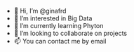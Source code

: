 - 👋 Hi, I’m @ginafrd
- 👀 I’m interested in Big Data
- 🌱 I’m currently learning Phyton
- 💞️ I’m looking to collaborate on projects
- 📫 You can contact me by email

<!---
ginafrd/ginafrd is a ✨ special ✨ repository because its `README.md` (this file) appears on your GitHub profile.
You can click the Preview link to take a look at your changes.
--->
